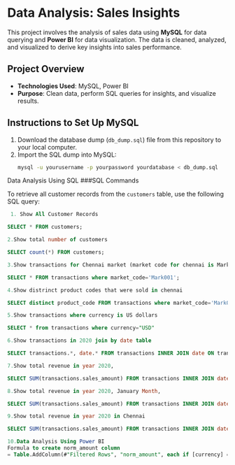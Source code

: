 # Data Analysis: Sales Insights

This project involves the analysis of sales data using **MySQL** for data querying and **Power BI** for data visualization. The data is cleaned, analyzed, and visualized to derive key insights into sales performance.

## Project Overview
- **Technologies Used**: MySQL, Power BI
- **Purpose**: Clean data, perform SQL queries for insights, and visualize results.

## Instructions to Set Up MySQL

1. Download the database dump (`db_dump.sql`) file from this repository to your local computer.
2. Import the SQL dump into MySQL:
   ```bash
   mysql -u yourusername -p yourpassword yourdatabase < db_dump.sql


Data Analysis Using SQL
###SQL Commands

To retrieve all customer records from the `customers` table, use the following SQL query:

```sql
 1. Show All Customer Records

SELECT * FROM customers;

2.Show total number of customers

SELECT count(*) FROM customers;

3.Show transactions for Chennai market (market code for chennai is Mark001

SELECT * FROM transactions where market_code='Mark001';

4.Show distrinct product codes that were sold in chennai

SELECT distinct product_code FROM transactions where market_code='Mark001';

5.Show transactions where currency is US dollars

SELECT * from transactions where currency="USD"

6.Show transactions in 2020 join by date table

SELECT transactions.*, date.* FROM transactions INNER JOIN date ON transactions.order_date=date.date where date.year=2020;

7.Show total revenue in year 2020,

SELECT SUM(transactions.sales_amount) FROM transactions INNER JOIN date ON transactions.order_date=date.date where date.year=2020 and transactions.currency="INR\r" or transactions.currency="USD\r";

8.Show total revenue in year 2020, January Month,

SELECT SUM(transactions.sales_amount) FROM transactions INNER JOIN date ON transactions.order_date=date.date where date.year=2020 and and date.month_name="January" and (transactions.currency="INR\r" or transactions.currency="USD\r");

9.Show total revenue in year 2020 in Chennai

SELECT SUM(transactions.sales_amount) FROM transactions INNER JOIN date ON transactions.order_date=date.date where date.year=2020 and transactions.market_code="Mark001";

10.Data Analysis Using Power BI
Formula to create norm_amount column
= Table.AddColumn(#"Filtered Rows", "norm_amount", each if [currency] = "USD" or [currency] ="USD#(cr)" then [sales_amount]*75 else [sales_amount], type any)

